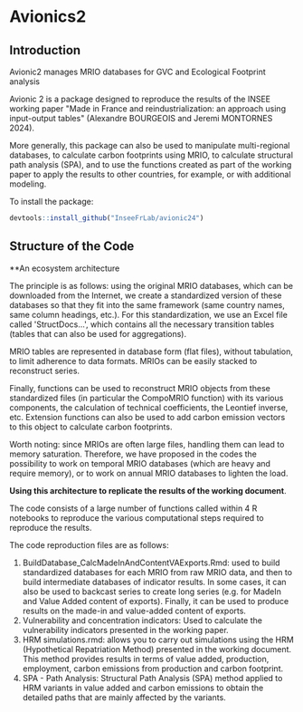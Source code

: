 # Avionics2

## Introduction

Avionic2 manages MRIO databases for GVC and Ecological Footprint analysis

Avionic 2 is a package designed to reproduce the results of the INSEE working paper "Made in France and reindustrialization: an approach using input-output tables" (Alexandre BOURGEOIS and Jeremi MONTORNES 2024).

More generally, this package can also be used to manipulate multi-regional databases, to calculate carbon footprints using MRIO, to calculate structural path analysis (SPA), and to use the functions created as part of the working paper to apply the results to other countries, for example, or with additional modeling.

To install the package:

``` r
devtools::install_github("InseeFrLab/avionic24")
```

## Structure of the Code

**An ecosystem architecture

The principle is as follows: using the original MRIO databases, which can be downloaded from the Internet, we create a standardized version of these databases so that they fit into the same framework (same country names, same column headings, etc.). For this standardization, we use an Excel file called 'StructDocs...', which contains all the necessary transition tables (tables that can also be used for aggregations). 

MRIO tables are represented in database form (flat files), without tabulation, to limit adherence to data formats. MRIOs can be easily stacked to reconstruct series.

Finally, functions can be used to reconstruct MRIO objects from these standardized files (in particular the CompoMRIO function) with its various components, the calculation of technical coefficients, the Leontief inverse, etc. Extension functions can also be used to add carbon emission vectors to this object to calculate carbon footprints.

Worth noting: since MRIOs are often large files, handling them can lead to memory saturation. Therefore, we have proposed in the codes the possibility to work on temporal MRIO databases (which are heavy and require memory), or to work on annual MRIO databases to lighten the load.

**Using this architecture to replicate the results of the working document**.

The code consists of a large number of functions called within 4 R notebooks to reproduce the various computational steps required to reproduce the results.

The code reproduction files are as follows:
1. BuildDatabase_CalcMadeInAndContentVAExports.Rmd: used to build standardized databases for each MRIO from raw MRIO data, and then to build intermediate databases of indicator results. In some cases, it can also be used to backcast series to create long series (e.g. for MadeIn and Value Added content of exports). Finally, it can be used to produce results on the made-in and value-added content of exports.
2. Vulnerability and concentration indicators: Used to calculate the vulnerability indicators presented in the working paper.
3. HRM simulations.rmd: allows you to carry out simulations using the HRM (Hypothetical Repatriation Method) presented in the working document. This method provides results in terms of value added, production, employment, carbon emissions from production and carbon footprint.
4. SPA - Path Analysis: Structural Path Analysis (SPA) method applied to HRM variants in value added and carbon emissions to obtain the detailed paths that are mainly affected by the variants.




